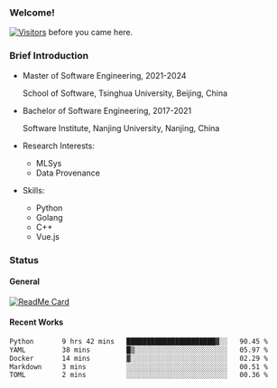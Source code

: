### Welcome!

[![Visitors](https://visitor-badge.laobi.icu/badge?page_id=HermitSun.HermitSun)]() before you came here.

### Brief Introduction

- Master of Software Engineering, 2021-2024
  
  School of Software, Tsinghua University, Beijing, China

- Bachelor of Software Engineering, 2017-2021
  
  Software Institute, Nanjing University, Nanjing, China

- Research Interests:
  - MLSys
  - Data Provenance

- Skills:
  - Python
  - Golang
  - C++
  - Vue.js

### Status

#### General

[![ReadMe Card](https://github-readme-stats.hermitsun.vercel.app/api?username=HermitSun&count_private=true&show_icons=true)]()

#### Recent Works

<!--START_SECTION:waka-->

```txt
Python       9 hrs 42 mins   ██████████████████████▓░░   90.45 %
YAML         38 mins         █▒░░░░░░░░░░░░░░░░░░░░░░░   05.97 %
Docker       14 mins         ▓░░░░░░░░░░░░░░░░░░░░░░░░   02.29 %
Markdown     3 mins          ░░░░░░░░░░░░░░░░░░░░░░░░░   00.51 %
TOML         2 mins          ░░░░░░░░░░░░░░░░░░░░░░░░░   00.36 %
```

<!--END_SECTION:waka-->
